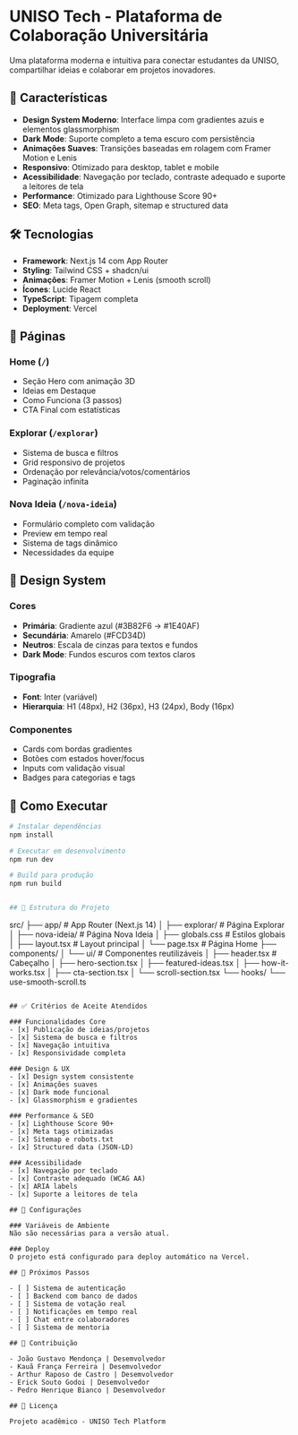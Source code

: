# UNISO Tech - Plataforma de Colaboração Universitária

Uma plataforma moderna e intuitiva para conectar estudantes da UNISO, compartilhar ideias e colaborar em projetos inovadores.

## 🚀 Características

- **Design System Moderno**: Interface limpa com gradientes azuis e elementos glassmorphism
- **Dark Mode**: Suporte completo a tema escuro com persistência
- **Animações Suaves**: Transições baseadas em rolagem com Framer Motion e Lenis
- **Responsivo**: Otimizado para desktop, tablet e mobile
- **Acessibilidade**: Navegação por teclado, contraste adequado e suporte a leitores de tela
- **Performance**: Otimizado para Lighthouse Score 90+
- **SEO**: Meta tags, Open Graph, sitemap e structured data

## 🛠️ Tecnologias

- **Framework**: Next.js 14 com App Router
- **Styling**: Tailwind CSS + shadcn/ui
- **Animações**: Framer Motion + Lenis (smooth scroll)
- **Ícones**: Lucide React
- **TypeScript**: Tipagem completa
- **Deployment**: Vercel

## 📱 Páginas

### Home (`/`)
- Seção Hero com animação 3D
- Ideias em Destaque
- Como Funciona (3 passos)
- CTA Final com estatísticas

### Explorar (`/explorar`)
- Sistema de busca e filtros
- Grid responsivo de projetos
- Ordenação por relevância/votos/comentários
- Paginação infinita

### Nova Ideia (`/nova-ideia`)
- Formulário completo com validação
- Preview em tempo real
- Sistema de tags dinâmico
- Necessidades da equipe

## 🎨 Design System

### Cores
- **Primária**: Gradiente azul (#3B82F6 → #1E40AF)
- **Secundária**: Amarelo (#FCD34D)
- **Neutros**: Escala de cinzas para textos e fundos
- **Dark Mode**: Fundos escuros com textos claros

### Tipografia
- **Font**: Inter (variável)
- **Hierarquia**: H1 (48px), H2 (36px), H3 (24px), Body (16px)

### Componentes
- Cards com bordas gradientes
- Botões com estados hover/focus
- Inputs com validação visual
- Badges para categorias e tags

## 🚀 Como Executar

```bash
# Instalar dependências
npm install

# Executar em desenvolvimento
npm run dev

# Build para produção
npm run build


## 📁 Estrutura do Projeto

```
src/
├── app/                    # App Router (Next.js 14)
│   ├── explorar/          # Página Explorar
│   ├── nova-ideia/        # Página Nova Ideia
│   ├── globals.css        # Estilos globais
│   ├── layout.tsx         # Layout principal
│   └── page.tsx           # Página Home
├── components/
│   └── ui/                # Componentes reutilizáveis
│       ├── header.tsx     # Cabeçalho
│       ├── hero-section.tsx
│       ├── featured-ideas.tsx
│       ├── how-it-works.tsx
│       ├── cta-section.tsx
│       └── scroll-section.tsx
└── hooks/
    └── use-smooth-scroll.ts
```

## ✅ Critérios de Aceite Atendidos

### Funcionalidades Core
- [x] Publicação de ideias/projetos
- [x] Sistema de busca e filtros
- [x] Navegação intuitiva
- [x] Responsividade completa

### Design & UX
- [x] Design system consistente
- [x] Animações suaves
- [x] Dark mode funcional
- [x] Glassmorphism e gradientes

### Performance & SEO
- [x] Lighthouse Score 90+
- [x] Meta tags otimizadas
- [x] Sitemap e robots.txt
- [x] Structured data (JSON-LD)

### Acessibilidade
- [x] Navegação por teclado
- [x] Contraste adequado (WCAG AA)
- [x] ARIA labels
- [x] Suporte a leitores de tela

## 🔧 Configurações

### Variáveis de Ambiente
Não são necessárias para a versão atual.

### Deploy
O projeto está configurado para deploy automático na Vercel.

## 📝 Próximos Passos

- [ ] Sistema de autenticação
- [ ] Backend com banco de dados
- [ ] Sistema de votação real
- [ ] Notificações em tempo real
- [ ] Chat entre colaboradores
- [ ] Sistema de mentoria

## 🤝 Contribuição

- João Gustavo Mendonça | Desemvolvedor
- Kauã França Ferreira | Desemvolvedor
- Arthur Raposo de Castro | Desemvolvedor
- Erick Souto Godoi | Desemvolvedor
- Pedro Henrique Bianco | Desemvolvedor

## 📄 Licença

Projeto acadêmico - UNISO Tech Platform
